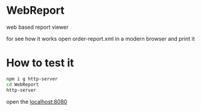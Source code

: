 # WebReport
web based report viewer 

for see how it works open order-report.xml in a modern browser and print it




# How to test it

```bash
npm i g http-server
cd WebReport
http-server 
```

open the [localhost:8080](http://localhost:8080)

